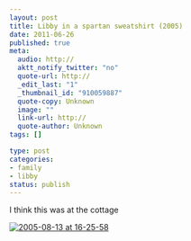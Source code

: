 ```yaml
--- 
layout: post
title: Libby in a spartan sweatshirt (2005)
date: 2011-06-26
published: true
meta: 
  audio: http://
  aktt_notify_twitter: "no"
  quote-url: http://
  _edit_last: "1"
  _thumbnail_id: "910059887"
  quote-copy: Unknown
  image: ""
  link-url: http://
  quote-author: Unknown
tags: []

type: post
categories: 
- family
- libby
status: publish
---
```

I think this was at the cottage

[![](http://media.eick.us/2011/06/2005-08-13-at-16-25-58-333x500.jpg "2005-08-13 at 16-25-58")](http://media.eick.us/2011/06/2005-08-13-at-16-25-58.jpg)
